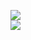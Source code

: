 [![](https://img.shields.io/badge/Made%20With-Github%20Spray-lightgrey.svg?style=for-the-badge&logo=github)](https://github.com/Annihil/github-spray#22885)  
[![](https://i.imgur.com/2DrTn0Z.gif)](https://github.com/Annihil/github-spray)